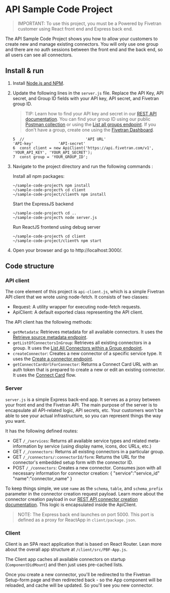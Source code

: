 # API Sample Code Project
 
> IMPORTANT: To use this project, you must be a Powered by Fivetran customer using React front end and Express back end.

The API Sample Code Project shows you how to allow your customers to create new and manage existing connectors. You will only use one group and there are no auth sessions between the front end and the back end, so all users can see all connectors.

## Install & run

1. Install [Node.js and NPM](https://nodejs.org/en/download/).

2. Update the following lines in the `server.js` file. Replace the API Key, API secret, and Group ID fields with your API key, API secret, and Fivetran group ID.

    > TIP: Learn how to find your API key and secret in our [REST API documentation](https://fivetran.com/docs/rest-api/getting-started). You can find your group ID using our public [Postman collection](https://fivetran.com/docs/rest-api/getting-started#postmancollection) or using the [List all groups endpoint](https://fivetran.com/docs/rest-api/groups#listallgroups). If you don't have a group, create one using the [Fivetran Dashboard](https://fivetran.com/account).

    ```
    5  //                           'API URL'                      'API-key'           'API-secret'
    6  const client = new ApiClient('https://api.fivetran.com/v1', 'YOUR_API_KEY', 'YOUR_API_SECRET');
    7  const group = 'YOUR_GROUP_ID';
    ```

3. Navigate to the project directory and run the following commands :

    Install all npm packages:
    ```
    ~/sample-code-project% npm install 
    ~/sample-code-project% cd client
    ~/sample-code-project/client% npm install
    ```

    Start the ExpressJS backend
    ```
    ~/sample-code-project% cd ..
    ~/sample-code-project% node server.js
    ```

    Run ReactJS frontend using debug server 
    ```
    ~/sample-code-project% cd client
    ~/sample-code-project/client% npm start
    ```

1. Open your browser and go to http://localhost:3000/.

## Code structure

### API client

The core element of this project is `api-client.js`, which is a simple Fivetran API client that we wrote using node-fetch. It consists of two classes:
- Request: A utility wrapper for executing node-fetch requests.
- ApiClient: A default exported class representing the API client. 

The API client has the following methods:
- `getMetadata`: Retrieves metadata for all available connectors. It uses the [Retrieve source metadata endpoint](https://fivetran.com/docs/rest-api/connectors#retrievesourcemetadata).
- `getListOfConnectorsInGroup`: Retrieves all existing connectors in a group. It uses the [List All Connectors within a Group endpoint](https://fivetran.com/docs/rest-api/groups#listallconnectorswithinagroup).
- `createConnector`: Creates a new connector of a specific service type. It uses the [Create a connector endpoint](https://fivetran.com/docs/rest-api/connectors#createaconnector).
- `getConnectCardUrlForConnector`: Returns a Connect Card URL with an auth token that is prepared to create a new or edit an existing connector. It uses the [Connect Card](https://fivetran.com/docs/rest-api/connectors/connect-card) flow.

### Server

`server.js` is a simple Express back-end app. It serves as a proxy between your front end and the Fivetran API. The main purpose of the server is to encapsulate all API-related logic, API secrets, etc. Your customers won't be able to see your actual infrastructure, so you can represent things the way you want.

It has the following defined routes:
- GET `/_/services`: Returns all available service types and related meta-information by service (using display name, icons, doc URLs, etc.)
- GET `/_/connectors`: Returns all existing connectors in a particular group.
- GET `/_/connectors/:connectorId/form`: Returns the URL for the connector's embedded setup form with the connector ID. 
- POST `/_/connectors`: Creates a new connector. Consumes json with all necessary information for connector creation:
    {
        "service":"service_id"
        "name":"connector_name"
    }

To keep things simple, we use `name` as the `schema`, `table`, and `schema_prefix` parameter in the connector creation request payload. Learn more about the connector creation payload in our [REST API connector creation documentation](https://fivetran.com/docs/rest-api/connectors#createaconnector). This logic is encapsulated inside the ApiClient.

> NOTE: The Express back end launches on port 5000. This port is defined as a proxy for ReactApp in `client/package.json`.

### Client

Client is an SPA react application that is based on React Router. Lean more about the overall app structure at `/client/src/PBF-App.js`.

The Client app caches all available connectors on startup (`ComponentDidMount`) and then just uses pre-cached lists. 

Once you create a new connector, you'll be redirected to the Fivetran Setup-form page and then redirected back - so the App component will be reloaded, and cache will be updated. So you'll see you new connector. 
